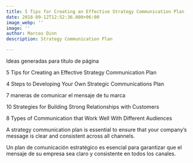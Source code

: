 ```yaml
---
title: 5 Tips for Creating an Effective Strategy Communication Plan
date: 2018-09-12T12:52:36.000+06:00
image_webp: ''
image: ''
author: Marcos Dinn
description: Strategy Communication Plan

---
```

Ideas generadas para título de página

5 Tips for Creating an Effective Strategy Communication Plan

4 Steps to Developing Your Own Strategic Communications Plan

7 maneras de comunicar el mensaje de tu marca

10 Strategies for Building Strong Relationships with Customers

8 Types of Communication that Work Well With Different Audiences

A strategy communication plan is essential to ensure that your company’s message is clear and consistent across all channels.

Un plan de comunicación estratégico es esencial para garantizar que el mensaje de su empresa sea claro y consistente en todos los canales.
